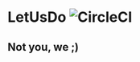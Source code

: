 # LetUsDo ![CircleCI](https://circleci.com/gh/alepacheco/LetUsDo.svg?style=svg&circle-token=0432ae6dc8c33ececcdae3a3c740f94d3738485d)

## Not you, we ;)
